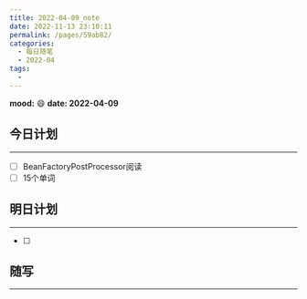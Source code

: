 ```yaml
---
title: 2022-04-09_note
date: 2022-11-13 23:10:11
permalink: /pages/59ab82/
categories:
  - 每日随笔
  - 2022-04
tags:
  - 
---
```

**mood:** :smile:  									**date: 2022-04-09**  
## 今日计划  
------
- [ ]  BeanFactoryPostProcessor阅读
- [ ]  15个单词
## 明日计划  
------
- [ ]  
## 随写 
------
